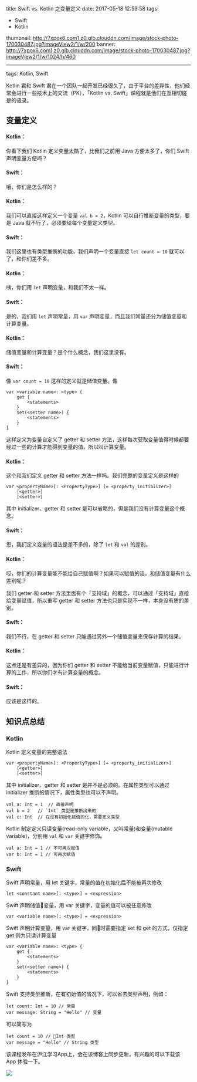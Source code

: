 title: Swift vs. Kotlin 之变量定义
date: 2017-05-18 12:59:58
tags: 
- Swift
- Kotlin
  
thumbnail: http://7xpox6.com1.z0.glb.clouddn.com/image/stock-photo-170030487.jpg?imageView2/1/w/200
banner: http://7xpox6.com1.z0.glb.clouddn.com/image/stock-photo-170030487.jpg?imageView2/1/w/1024/h/460 

---


tags: Kotlin, Swift

Kotlin 君和 Swift 君在一个团队一起开发已经很久了，由于平台的差异性，他们经常会进行一些技术上的交流（PK），「Kotlin vs. Swift」课程就是他们在互相切磋是的语录。

<!-- more -->

## 变量定义

#### Kotlin：

你看下我们 Kotlin 定义变量太酷了，比我们之前用 Java 方便太多了，你们 Swift 声明变量方便吗？

#### Swift：

哦，你们是怎么样的？

#### Kotlin：

我们可以直接这样定义一个变量 `val b = 2`，Kotlin 可以自行推断变量的类型，要是 Java 就不行了，必须要给每个变量定义类型。

#### Swift：

我们这里也有类型推断的功能，我们声明一个变量直接 `let count = 10` 就可以了，和你们差不多。

#### Kotlin：

咦，你们用 `let` 声明变量，和我们不太一样。

#### Swift：

是的，我们用 `let` 声明常量，用 `var` 声明变量，而且我们常量还分为储值变量和计算变量。

#### Kotlin：

储值变量和计算变量？是个什么概念，我们这里没有。

#### Swift：

像 `var count = 10` 这样的定义就是储值变量。像

```
var <variable name>: <type> {
    get {
        <statements>
    }
    set(<setter name>) {
        <statements>
    }
}
```

这样定义为变量自定义了 getter 和 setter 方法，这样每次获取变量值得时候都要经过一些的计算才能得到变量的值，所以叫计算变量。

#### Kotlin：

这个和我们定义 getter 和 setter 方法一样吗。我们完整的变量定义是这样的

```
var <propertyName>[: <PropertyType>] [= <property_initializer>]
    [<getter>]
    [<setter>]
```

其中 initializer、getter 和 setter 是可以省略的，但是我们没有计算变量这个概念。

#### Swift：

恩，我们定义变量的语法是差不多的，除了 `let` 和 `val` 的差别。

#### Kotlin：

哎，你们的计算变量能不能给自己赋值啊？如果可以赋值的话，和储值变量有什么差别呢？

我们 getter 和 setter 方法里面有个「支持域」的概念，可以通过「支持域」直接给变量赋值，所以重写 getter 和 setter 方法也只是实现不一样，本身没有质的差别。

#### Swift：

我们不行，在 getter 和 setter 只能通过另外一个储值变量来保存计算的结果。

#### Kotlin：

这点还是有差异的，因为你们 getter 和 setter 不能给当前变量赋值，只能进行计算的工作，所以你们才有计算变量的概念。

#### Swift：

应该是这样的。

## 知识点总结

### Kotlin

Kotlin 定义变量的完整语法

```
var <propertyName>[: <PropertyType>] [= <property_initializer>]
    [<getter>]
    [<setter>]
```

其中 initializer、getter 和 setter 是并不是必须的。在属性类型可以通过 initializer 推断的情况下，属性类型也可以不声明。

```
val a: Int = 1  // 直接声明
val b = 2   // `Int` 类型是推断出来的
val c: Int  // 在没有初始化赋值的化，需要定义类型
```

Kotlin 制定定义只读变量(read-only variable，又叫常量)和变量(mutable variable)，分别用 `val` 和 `var` 关键字修饰。

```
val a: Int = 1 // 不可再次赋值
var b: Int = 1 // 可再次赋值
```

### Swift

Swift 声明常量，用 let 关键字，常量的值在初始化后不能被再次修改

```
let <constant name>[: <type>] = <expression>
```

Swift 声明储值变量，用 var 关键字，变量的值可以被任意修改

```
var <variable name>[: <type>] = <expression>
```

Swift 声明计算变量，用 var 关键字，同时需要指定 set 和 get 的方式，仅指定 get 则为只读计算变量

```
var <variable name>: <type> {
    get {
        <statements>
    }
    set(<setter name>) {
        <statements>
    }
}
```

Swift 支持类型推断，在有初始值的情况下，可以省去类型声明，例如：

```
let count: Int = 10 // 常量
var message: String = "Hello" // 变量
```

可以简写为

```
let count = 10 // Int 类型
var message = "Hello" // String 类型
```

该课程发布在沪江学习App上，会在该博客上同步更新，有兴趣的可以下载该 App 体验一下。

![](http://7xpox6.com1.z0.glb.clouddn.com/1495082763.png)
